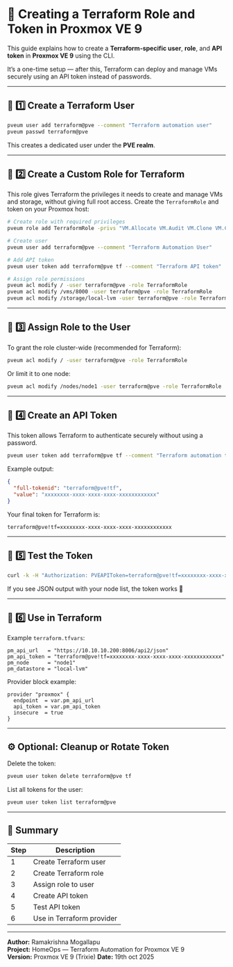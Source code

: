 # 🔐 Creating a Terraform Role and Token in Proxmox VE 9

This guide explains how to create a **Terraform-specific user**, **role**, and **API token** in **Proxmox VE 9** using the CLI.

It’s a one-time setup — after this, Terraform can deploy and manage VMs securely using an API token instead of passwords.

---

## 🧩 1️⃣ Create a Terraform User

```bash
pveum user add terraform@pve --comment "Terraform automation user"
pveum passwd terraform@pve
```

This creates a dedicated user under the **PVE realm**.

---

## 🧩 2️⃣ Create a Custom Role for Terraform

This role gives Terraform the privileges it needs to create and manage VMs and storage, without giving full root access.
Create the `TerraformRole` and token on your Proxmox host:

```bash
# Create role with required privileges
pveum role add TerraformRole -privs "VM.Allocate VM.Audit VM.Clone VM.Config.CDROM VM.Config.CPU VM.Config.Disk VM.Config.Memory VM.Config.Network VM.Config.Options VM.Config.Cloudinit VM.Console VM.Monitor VM.PowerMgmt Datastore.Allocate Datastore.AllocateSpace Datastore.Audit SDN.Use Pool.Allocate Sys.Audit Sys.Console VM.GuestAgent.Audit"

# Create user
pveum user add terraform@pve --comment "Terraform Automation User"

# Add API token
pveum user token add terraform@pve tf --comment "Terraform API token"

# Assign role permissions
pveum acl modify / -user terraform@pve -role TerraformRole
pveum acl modify /vms/8000 -user terraform@pve -role TerraformRole
pveum acl modify /storage/local-lvm -user terraform@pve -role TerraformRole
```

---

## 🧩 3️⃣ Assign Role to the User

To grant the role cluster-wide (recommended for Terraform):

```bash
pveum acl modify / -user terraform@pve -role TerraformRole
```

Or limit it to one node:
```bash
pveum acl modify /nodes/node1 -user terraform@pve -role TerraformRole
```

---

## 🧩 4️⃣ Create an API Token

This token allows Terraform to authenticate securely without using a password.

```bash
pveum user token add terraform@pve tf --comment "Terraform automation token"
```

Example output:
```json
{
  "full-tokenid": "terraform@pve!tf",
  "value": "xxxxxxxx-xxxx-xxxx-xxxx-xxxxxxxxxxxx"
}
```

Your final token for Terraform is:
```
terraform@pve!tf=xxxxxxxx-xxxx-xxxx-xxxx-xxxxxxxxxxxx
```

---

## 🧩 5️⃣ Test the Token

```bash
curl -k -H "Authorization: PVEAPIToken=terraform@pve!tf=xxxxxxxx-xxxx-xxxx-xxxx-xxxxxxxxxxxx" https://10.10.10.200:8006/api2/json/nodes
```

If you see JSON output with your node list, the token works 🎉

---

## 🧩 6️⃣ Use in Terraform

Example `terraform.tfvars`:
```hcl
pm_api_url   = "https://10.10.10.200:8006/api2/json"
pm_api_token = "terraform@pve!tf=xxxxxxxx-xxxx-xxxx-xxxx-xxxxxxxxxxxx"
pm_node      = "node1"
pm_datastore = "local-lvm"
```

Provider block example:
```hcl
provider "proxmox" {
  endpoint  = var.pm_api_url
  api_token = var.pm_api_token
  insecure  = true
}
```

---

## ⚙️ Optional: Cleanup or Rotate Token

Delete the token:
```bash
pveum user token delete terraform@pve tf
```

List all tokens for the user:
```bash
pveum user token list terraform@pve
```

---

## 🧠 Summary

| Step | Description |
|------|--------------|
| 1 | Create Terraform user |
| 2 | Create Terraform role |
| 3 | Assign role to user |
| 4 | Create API token |
| 5 | Test API token |
| 6 | Use in Terraform provider |

---

**Author:** Ramakrishna Mogallapu  
**Project:** HomeOps — Terraform Automation for Proxmox VE 9  
**Version:** Proxmox VE 9 (Trixie)
**Date:** 19th oct 2025